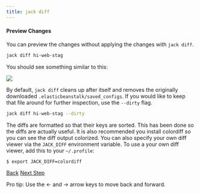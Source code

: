 ```yaml
---
title: jack diff
---
```


#### Preview Changes

You can preview the changes without applying the changes with `jack diff`.

```sh
jack diff hi-web-stag
```

You should see something similar to this:

<img src="/img/tutorials/jack-diff.png" class="doc-photo" />

By default, `jack diff` cleans up after itself and removes the originally downloaded `.elasticbeanstalk/saved_configs`.  If you would like to keep that file around for further inspection, use the `--dirty` flag.

```sh
jack diff hi-web-stag --dirty
```

The diffs are formatted so that their keys are sorted.  This has been done so the diffs are actually useful.  It is also recommended you install colordiff so you can see the diff output colorized.  You can also specify your own diff viewer via the `JACK_DIFF` environment variable.  To use a your own diff viewer, add this to your `~/.profile`:

```sh
$ export JACK_DIFF=colordiff
```

<a id="prev" class="btn btn-basic" href="{% link _docs/jack-apply.md %}">Back</a>
<a id="next" class="btn btn-primary" href="{% link _docs/jack-deploy.md %}">Next Step</a>
<p class="keyboard-tip">Pro tip: Use the <- and -> arrow keys to move back and forward.</p>

